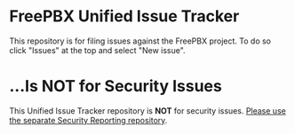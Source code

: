 # FreePBX Unified Issue Tracker

This repository is for filing issues against the FreePBX project. To do so click "Issues" at the top and select "New issue".

# ...Is NOT for Security Issues

This Unified Issue Tracker repository is **NOT** for security issues. [Please use the separate Security Reporting repository](https://github.com/FreePBX/security-reporting/security).
